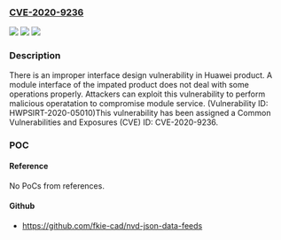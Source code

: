 ### [CVE-2020-9236](https://cve.mitre.org/cgi-bin/cvename.cgi?name=CVE-2020-9236)
![](https://img.shields.io/static/v1?label=Product&message=FusionCompute&color=blue)
![](https://img.shields.io/static/v1?label=Version&message=%3D%208.0.0%20&color=brighgreen)
![](https://img.shields.io/static/v1?label=Vulnerability&message=CWE-451%20User%20Interface%20(UI)%20Misrepresentation%20of%20Critical%20Information&color=brighgreen)

### Description

There is an improper interface design vulnerability in Huawei product. A module interface of the impated product does not deal with some operations properly. Attackers can exploit this vulnerability to perform malicious operatation to compromise module service. (Vulnerability ID: HWPSIRT-2020-05010)This vulnerability has been assigned a Common Vulnerabilities and Exposures (CVE) ID: CVE-2020-9236.

### POC

#### Reference
No PoCs from references.

#### Github
- https://github.com/fkie-cad/nvd-json-data-feeds

